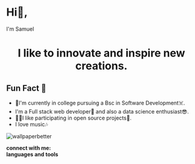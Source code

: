 <!--
**painkiller254/painkiller254** is a ✨ _special_ ✨ repository because its `README.md` (this file) appears on your GitHub profile.

Here are some ideas to get you started:

- 🔭 I’m currently working on ...
- 🌱 I’m currently learning ...
- 👯 I’m looking to collaborate on ...
- 🤔 I’m looking for help with ...
- 💬 Ask me about ...
- 📫 How to reach me: ...
- 😄 Pronouns: ...
- ⚡ Fun fact: ...
-->
# Hi👋, 
I'm Samuel


<h1 align="center">I like to innovate and inspire new creations.</h1>

## Fun Fact 🎈
<ul>
  <li>📔I'm currently in college pursuing a Bsc in Software Development☠️.</li>
<li>I'm a Full stack web developer🤩 and also  a data science enthusiast😎.</li>
<li>👯‍♂️I like participating in open source projects🐾.</li>
<li>I love music🎶</li>
 </ul>

![wallpaperbetter](https://user-images.githubusercontent.com/84716878/175298498-cea3cd91-c5b0-4b06-9416-7301be218cd9.jpg)



<strong>connect with me:</strong>
<br />
<strong>languages and tools</strong>

